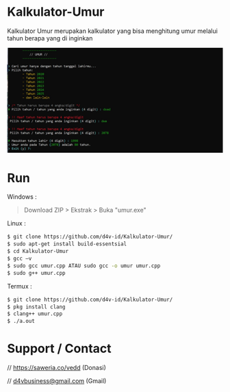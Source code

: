 # Kalkulator-Umur
Kalkulator Umur merupakan kalkulator yang bisa menghitung umur melalui tahun berapa yang di inginkan

<img src="umur-photo.jpg">


# Run
Windows :
> Download ZIP > Ekstrak > Buka "umur.exe"

Linux :
```bash
$ git clone https://github.com/d4v-id/Kalkulator-Umur/
$ sudo apt-get install build-essentsial
$ cd Kalkulator-Umur
$ gcc –v
$ sudo gcc umur.cpp ATAU sudo gcc -o umur umur.cpp
$ sudo g++ umur.cpp
```
Termux :
```bash
$ git clone https://github.com/d4v-id/Kalkulator-Umur/
$ pkg install clang
$ clang++ umur.cpp
$ ./a.out
```

# Support / Contact
// https://saweria.co/vedd (Donasi)

// d4vbusiness@gmail.com (Gmail)
